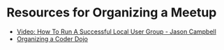 # Resources for Organizing a Meetup

- [Video: How To Run A Successful Local User Group - Jason Campbell](https://www.youtube.com/watch?v=qAXw_fCDTZA&list=UUIP244iNzbn4iEkDOgczvcQ)
- [Organizing a Coder Dojo](https://coderdojo.com/organise-a-dojo/)


